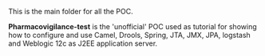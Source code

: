 This is the main folder for all the POC.

**Pharmacovigilance-test** is the 'unofficial' POC used as tutorial for showing how to configure and use Camel, Drools, Spring, JTA, JMX, JPA, logstash and Weblogic 12c as J2EE application server. 
